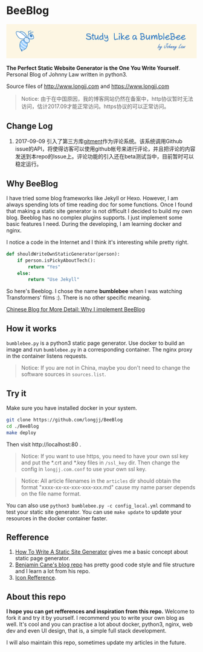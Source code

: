 # BeeBlog

![beeicons](./static/img/blogbanner.png)

**The Perfect Static Website Generator is the One You Write Yourself**. Personal Blog of Johnny Law written in python3.

Source files of http://www.longjj.com and https://www.longjj.com

> Notice: 由于在中国原因，我的博客网站仍然在备案中，http协议暂时无法访问，估计2017.09才能正常访问。https协议的可以正常访问。

## Change Log

1. 2017-09-09 引入了第三方库[gitment](https://github.com/imsun/gitment)作为评论系统。该系统调用Github issue的API，将使得访客可以使用github帐号来进行评论，并且把评论的内容发送到本repo的Issue上。评论功能的引入还在beta测试当中，目前暂时可以稳定运行。

## Why BeeBlog

I have tried some blog frameworks like Jekyll or Hexo. However, I am always spending lots of time reading doc for some functions. Once I found that making a static site generator is not difficult I decided to build my own blog. Beeblog has no  complex plugins supports. I just implement some basic features I need. During the developing, I am learning docker and nginx.

I notice a code in the Internet and I think it's interesting while pretty right.

```python
def shouldWriteOwnStaticGenerator(person):
    if person.isPickyAboutTech():
        return "Yes"
    else:
        return "Use Jekyll"
```

So here's Beeblog. I chose the name **bumblebee** when I was watching Transformers' films :). There is no other specific meaning.

[Chinese Blog for More Detail: Why I implement BeeBlog](https://www.longjj.com/2017/09/09/%E8%87%AA%E5%B7%B1%E6%90%AD%E5%BB%BA%E4%B8%80%E4%B8%AABlog%E5%90%A7/)

## How it works

`bumblebee.py` is a python3 static page generator. Use docker to build an image and run `bumblebee.py` in a corresponding container. The nginx proxy in the container listens requests.

> Notice: If you are not in China, maybe you don't need to change the software sources in `sources.list`.

## Try it
Make sure you have installed docker in your system.

```bash
git clone https://github.com/longjj/BeeBlog
cd ./BeeBlog
make deploy
```

Then visit http://localhost:80 .

> Notice: If you want to use https, you need to have your own ssl key and put the \*.crt and \*.key files in `/ssl_key` dir. Then change the config in `longjj.com.conf` to use your own ssl key.

> Notice: All article filenames in the `articles` dir should obtain the format "xxxx-xx-xx-xxx-xxx-xxx.md" cause my name parser depends on the file name format.

You can also use `python3 bumblebee.py -c config_local.yml` command to test your static site generator.
You can use `make update` to update your resources in the docker container faster.

## Refference

1. [How To Write A Static Site Generator](https://screamingatmyscreen.com/2014/5/how-to-write-a-static-site-generator/) gives me a basic concept about static page generator.
2. [Benjamin Cane's blog repo](https://github.com/madflojo/blog) has pretty good code style and file structure and I learn a lot from his repo.
3. [Icon Refference](https://icons8.com/icon/50492/Bee).

## About this repo

**I hope you can get refferences and inspiration from this repo.** Welcome to fork it and try it by yourself. I recommend you to write your own blog as well. It's cool and you can practise a lot about docker, python3, nginx, web dev and even UI design, that is, a simple full stack development.

I will also maintain this repo, sometimes update my articles in the future.
